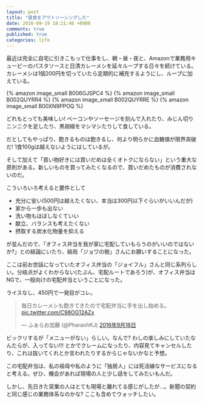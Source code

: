 ```yaml
---
layout: post
title: "昼食をアウトソーシングした"
date: 2016-09-19 18:21:46 +0900
comments: true
published: true
categories: life
---
```


最近は完全に自宅に引きこもって仕事をし、朝・昼・夜と、Amazonで業務用キューピーのパスタソースと日清カレーメシを延々ループする日々を続けている。カレーメシは1個200円を切っていたら定期的に補充するようにし、ループに加えている。

{% amazon image_small B006GJSPC4 %}
{% amazon image_small B002QUYRR4 %}
{% amazon image_small B002QUYRRE %}
{% amazon image_small B00XN9PPOQ %}

どれもとっても美味しい! ベーコンやソーセージを刻んで入れたり、みじん切りニンニクを足したり、黒胡椒をマシマシたりして食している。

だとしてもやっぱり、飽きるものは飽きるし、何より明らかに血糖値が限界突破だ! 1食100gは越えないようにはしているが。

そして加えて「買い物好きには買いだめは全くオトクにならない」という重大な原則がある。新しいものを買ってみたくなるので、買いだめたものが消費されないのだ。

こういろいろ考えると要件として

- 充分に安い(500円は越えたくない、本当は300円以下ぐらいがいいんだが)
- 家から一歩も出ない
- 洗い物もほぼしなくていい
- 献立、バランスも考えたくない
- 摂取する炭水化物量を抑える

が並んだので、「オフィス弁当を我が家に宅配していもらうのがいいのではないか?」との結論にいたり、結局「ジョワの樹」さんにお願いすることになった。

ここは前お世話になっていたオフィス弁当の「ジョイフル」さんと同じ系列らしい。分岐点がよくわからない(たぶん、宅配ルートであろう)が、オフィス弁当はNGで、一般向けの宅配弁当ということになった。

ライスなし、450円で一発目がコレ。

<blockquote class="twitter-tweet" data-lang="ja"><p lang="ja" dir="ltr">毎日カレーメシも飽きてきたので宅配弁当に手を出し始める。 <a href="https://t.co/C98OG12AZx">pic.twitter.com/C98OG12AZx</a></p>&mdash; ふぁらお加藤 (@PharaohKJ) <a href="https://twitter.com/PharaohKJ/status/776625257188761601">2016年9月16日</a></blockquote> <script async src="//platform.twitter.com/widgets.js" charset="utf-8"></script>

ビックリするが「メニューがない」らしい。なんで? わしの楽しみにしていたなんたらが、入ってない!!! とかでクレームになったり、内容見てキャンセルしたり、これは抜いてくれとか言われたりするからじゃないかなと予想。

この宅配弁当は、私の祖母や私のように「独居人」には死活線なサービスになると考える。ぜひ、機会があれば現場の人と少し話をしてみたいもんだ。

しかし、先日きた営業の人はとても現場と離れてる感じがしたが…。新聞の契約と同じ感じの業務体系なのかな? ここも含めてウォッチしたい。
